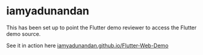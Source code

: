 # iamyadunandan


This has been set up to point the Flutter demo reviewer to access the Flutter demo source.

See it in action here [iamyadunandan.github.io/Flutter-Web-Demo](http://iamyadunandan.github.io/Flutter-Web-Demo)
